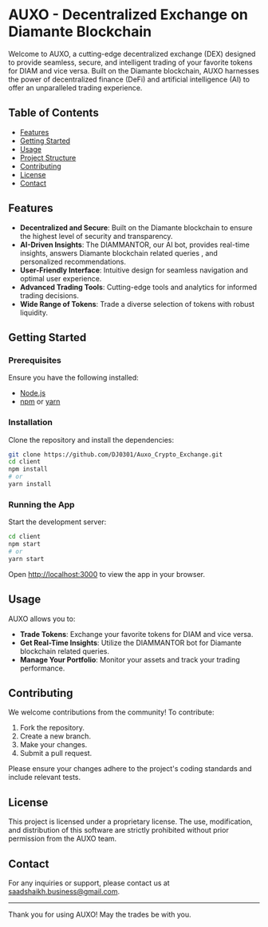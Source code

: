 # AUXO - Decentralized Exchange on Diamante Blockchain

Welcome to AUXO, a cutting-edge decentralized exchange (DEX) designed to provide seamless, secure, and intelligent trading of your favorite tokens for DIAM and vice versa. Built on the Diamante blockchain, AUXO harnesses the power of decentralized finance (DeFi) and artificial intelligence (AI) to offer an unparalleled trading experience.

## Table of Contents

- [Features](#features)
- [Getting Started](#getting-started)
- [Usage](#usage)
- [Project Structure](#project-structure)
- [Contributing](#contributing)
- [License](#license)
- [Contact](#contact)

## Features

- **Decentralized and Secure**: Built on the Diamante blockchain to ensure the highest level of security and transparency.
- **AI-Driven Insights**: The DIAMMANTOR, our AI bot, provides real-time insights, answers Diamante blockchain related queries , and personalized recommendations. 
- **User-Friendly Interface**: Intuitive design for seamless navigation and optimal user experience.
- **Advanced Trading Tools**: Cutting-edge tools and analytics for informed trading decisions.
- **Wide Range of Tokens**: Trade a diverse selection of tokens with robust liquidity.

## Getting Started

### Prerequisites

Ensure you have the following installed:

- [Node.js](https://nodejs.org/en/download/)
- [npm](https://www.npmjs.com/get-npm) or [yarn](https://yarnpkg.com/getting-started/install)

### Installation

Clone the repository and install the dependencies:

```bash
git clone https://github.com/DJ0301/Auxo_Crypto_Exchange.git
cd client
npm install
# or
yarn install
```

### Running the App

Start the development server:

```bash
cd client
npm start
# or
yarn start
```

Open [http://localhost:3000](http://localhost:3000) to view the app in your browser.

## Usage

AUXO allows you to:

- **Trade Tokens**: Exchange your favorite tokens for DIAM and vice versa.
- **Get Real-Time Insights**: Utilize the DIAMMANTOR bot for Diamante blockchain related queries.
- **Manage Your Portfolio**: Monitor your assets and track your trading performance.



## Contributing

We welcome contributions from the community! To contribute:

1. Fork the repository.
2. Create a new branch.
3. Make your changes.
4. Submit a pull request.

Please ensure your changes adhere to the project's coding standards and include relevant tests.

## License

This project is licensed under a proprietary license. The use, modification, and distribution of this software are strictly prohibited without prior permission from the AUXO team.

## Contact

For any inquiries or support, please contact us at [saadshaikh.business@gmail.com](mailto:saadshaikh.business@gmail.com).

---

Thank you for using AUXO! May the trades be with you.
```
